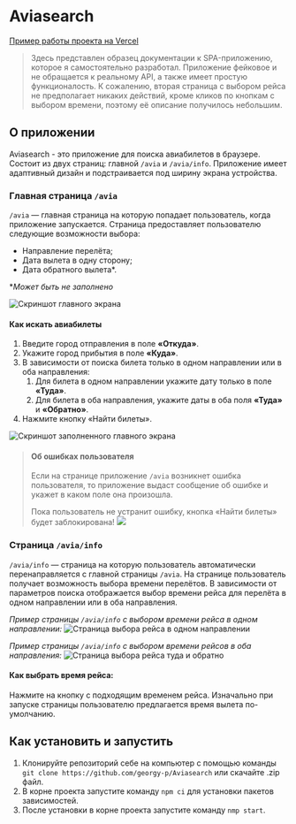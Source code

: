 # Aviasearch

[Пример работы проекта на Vercel](https://aviasearch.vercel.app/)
>Здесь представлен образец документации к SPA-приложению, которое я самостоятельно разработал. Приложение фейковое и не обращается к реальному API, а также имеет простую функционалость. К сожалению, вторая страница с выбором рейса не предполагает никаких действий, кроме кликов по кнопкам с выбором времени, поэтому её описание получилось небольшим.

## О приложении

Aviasearch - это приложение для поиска авиабилетов в браузере. Состоит из двух страниц: главной `/avia` и `/avia/info`. Приложение имеет адаптивный дизайн и подстраивается под ширину экрана устройства.

### Главная страница `/avia`

`/avia` — главная страница на которую попадает пользователь, когда приложение запускается. Страница предоставляет пользователю следующие возможности выбора:

- Направление перелёта;
- Дата вылета в одну сторону;
- Дата обратного вылета*.

**Может быть не заполнено*

![Скриншот главного экрана](https://github.com/georgy-p/Aviasearch/assets/81578359/72d99f47-faa3-4f52-966c-4685fee6cdb6)

#### Как искать авиабилеты

  1. Введите город отправления в поле **«Откуда»**.
  2. Укажите город прибытия в поле **«Куда»**.
  3. В зависимости от поиска билета только в одном направлении или в оба направления:
       1. Для билета в одном направлении укажите дату только в поле **«Туда»**.
       2. Для билета в оба направления, укажите даты в оба поля **«Туда»** и **«Обратно»**.
  4. Нажмите кнопку «Найти билеты».

![Скриншот заполненного главного экрана](https://github.com/georgy-p/Aviasearch/assets/81578359/1798f339-6b4a-4587-a0b3-f27dec1b4703)

>#### Об ошибках пользователя
>
>Если на странице приложение `/avia` возникнет ошибка пользователя, то приложение выдаст сообщение об ошибке и укажет в каком поле она произошла.
>
>Пока пользователь не устранит ошибку, кнопка «Найти билеты» будет заблокирована!
>![](https://github.com/georgy-p/Aviasearch/assets/81578359/ca37efc0-fd2f-4025-94b0-a128b4b012f3)

### Страница `/avia/info`

 `/avia/info` — страница на которую пользователь автоматически перенаправляется с главной страницы  `/avia`. На странице пользователь получает возможность выбора времени перелётов. В зависимости от параметров поиска отображается выбор времени рейса для перелёта в одном направлении или в оба направления.

*Пример страницы `/avia/info` с выбором времени рейса в одном направлении:*
![Страница выбора рейса в одном направлении](https://github.com/georgy-p/Aviasearch/assets/81578359/ae975a07-9417-4328-aac3-8b8a3cee9e59)

*Пример страницы `/avia/info` с выбором времени рейсов в оба направления:*
![Страница выбора рейса туда и обратно](https://github.com/georgy-p/Aviasearch/assets/81578359/264e635f-a7d9-4a3f-b46a-4b614fbe7a47)

#### Как выбрать время рейса:
Нажмите на кнопку с подходящим временем рейса. Изначально при запуске страницы пользователю предлагается время вылета по-умолчанию.

## Как установить и запустить

1. Клонируйте репозиторий себе на компьютер с помощью команды `git clone https://github.com/georgy-p/Aviasearch` или скачайте .zip файл.
2. В корне проекта запустите команду `npm ci` для установки пакетов зависимостей.
3. После установки в корне проекта запустите команду `nmp start`.
